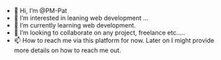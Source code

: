 - 👋 Hi, I’m @PM-Pat
- 👀 I’m interested in leaning web development ...
- 🌱 I’m currently learning web development.
- 💞️ I’m looking to collaborate on any project, freelance etc.....
- 📫 How to reach me via this platform for now. Later on I might provide more details on how to reach me out.

<!---
PM-Pat/PM-Pat is a ✨ special ✨ repository because its `README.md` (this file) appears on your GitHub profile.
You can click the Preview link to take a look at your changes.
--->
